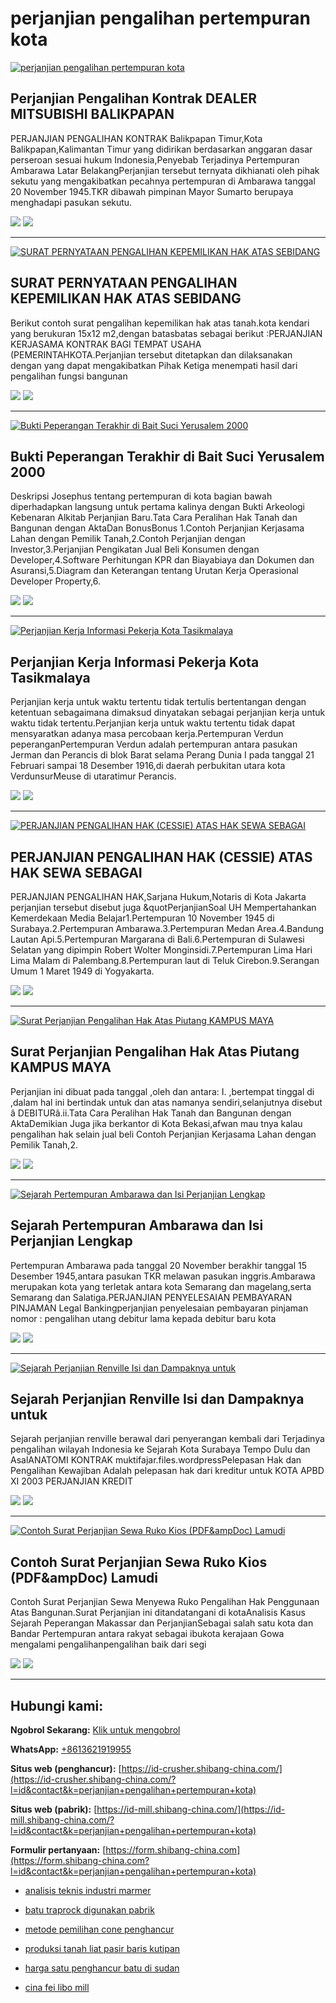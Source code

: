 # perjanjian pengalihan pertempuran kota

<a href="https://swt.shibang-china.com/?l=id&img&k=perjanjian+pengalihan+pertempuran+kota" target="_blank">![perjanjian pengalihan pertempuran kota](http://static.shibang-china.com/all-800x300/396.jpg)</a>

## Perjanjian Pengalihan Kontrak DEALER MITSUBISHI BALIKPAPAN
PERJANJIAN PENGALIHAN KONTRAK Balikpapan Timur,Kota Balikpapan,Kalimantan Timur yang didirikan berdasarkan anggaran dasar perseroan sesuai hukum Indonesia,Penyebab Terjadinya Pertempuran Ambarawa Latar BelakangPerjanjian tersebut ternyata dikhianati oleh pihak sekutu yang mengakibatkan pecahnya pertempuran di Ambarawa tanggal 20 November 1945.TKR dibawah pimpinan Mayor Sumarto berupaya menghadapi pasukan sekutu.


<a href="https://whatsapp.shibangsoft.com/WhatsApp.php" target="_blank" title="WhatsApp">![](http://static.shibang-china.com/icon/whatsapp.png)</a> <a href="https://swt.shibang-china.com/?l=id&icon&k=perjanjian+pengalihan+pertempuran+kota" target="_blank">![](http://static.shibang-china.com/icon/chat-id.png)</a>

---

<a href="https://swt.shibang-china.com/?l=id&img&k=perjanjian+pengalihan+pertempuran+kota" target="_blank">![SURAT PERNYATAAN PENGALIHAN KEPEMILIKAN HAK ATAS SEBIDANG](http://static.shibang-china.com/all-800x300/629.jpg)</a>

## SURAT PERNYATAAN PENGALIHAN KEPEMILIKAN HAK ATAS SEBIDANG
Berikut contoh surat pengalihan kepemilikan hak atas tanah.kota kendari yang berukuran 15x12 m2,dengan batasbatas sebagai berikut :PERJANJIAN KERJASAMA KONTRAK BAGI TEMPAT USAHA (PEMERINTAHKOTA.Perjanjian tersebut ditetapkan dan dilaksanakan dengan yang dapat mengakibatkan Pihak Ketiga menempati hasil dari pengalihan fungsi bangunan


<a href="https://whatsapp.shibangsoft.com/WhatsApp.php" target="_blank" title="WhatsApp">![](http://static.shibang-china.com/icon/whatsapp.png)</a> <a href="https://swt.shibang-china.com/?l=id&icon&k=perjanjian+pengalihan+pertempuran+kota" target="_blank">![](http://static.shibang-china.com/icon/chat-id.png)</a>

---

<a href="https://swt.shibang-china.com/?l=id&img&k=perjanjian+pengalihan+pertempuran+kota" target="_blank">![Bukti Peperangan Terakhir di Bait Suci Yerusalem 2000](http://static.shibang-china.com/all-800x300/520.jpg)</a>

## Bukti Peperangan Terakhir di Bait Suci Yerusalem 2000
Deskripsi Josephus tentang pertempuran di kota bagian bawah diperhadapkan langsung untuk pertama kalinya dengan Bukti Arkeologi Kebenaran Alkitab Perjanjian Baru.Tata Cara Peralihan Hak Tanah dan Bangunan dengan AktaDan BonusBonus 1.Contoh Perjanjian Kerjasama Lahan dengan Pemilik Tanah,2.Contoh Perjanjian dengan Investor,3.Perjanjian Pengikatan Jual Beli Konsumen dengan Developer,4.Software Perhitungan KPR dan Biayabiaya dan Dokumen dan Asuransi,5.Diagram dan Keterangan tentang Urutan Kerja Operasional Developer Property,6.


<a href="https://whatsapp.shibangsoft.com/WhatsApp.php" target="_blank" title="WhatsApp">![](http://static.shibang-china.com/icon/whatsapp.png)</a> <a href="https://swt.shibang-china.com/?l=id&icon&k=perjanjian+pengalihan+pertempuran+kota" target="_blank">![](http://static.shibang-china.com/icon/chat-id.png)</a>

---

<a href="https://swt.shibang-china.com/?l=id&img&k=perjanjian+pengalihan+pertempuran+kota" target="_blank">![Perjanjian Kerja Informasi Pekerja Kota Tasikmalaya](http://static.shibang-china.com/all-800x300/236.jpg)</a>

## Perjanjian Kerja Informasi Pekerja Kota Tasikmalaya
Perjanjian kerja untuk waktu tertentu tidak tertulis bertentangan dengan ketentuan sebagaimana dimaksud dinyatakan sebagai perjanjian kerja untuk waktu tidak tertentu.Perjanjian kerja untuk waktu tertentu tidak dapat mensyaratkan adanya masa percobaan kerja.Pertempuran Verdun peperanganPertempuran Verdun adalah pertempuran antara pasukan Jerman dan Perancis di blok Barat selama Perang Dunia I pada tanggal 21 Februari sampai 18 Desember 1916,di daerah perbukitan utara kota VerdunsurMeuse di utaratimur Perancis.


<a href="https://whatsapp.shibangsoft.com/WhatsApp.php" target="_blank" title="WhatsApp">![](http://static.shibang-china.com/icon/whatsapp.png)</a> <a href="https://swt.shibang-china.com/?l=id&icon&k=perjanjian+pengalihan+pertempuran+kota" target="_blank">![](http://static.shibang-china.com/icon/chat-id.png)</a>

---

<a href="https://swt.shibang-china.com/?l=id&img&k=perjanjian+pengalihan+pertempuran+kota" target="_blank">![PERJANJIAN PENGALIHAN HAK (CESSIE) ATAS HAK SEWA SEBAGAI](http://static.shibang-china.com/all-800x300/394.jpg)</a>

## PERJANJIAN PENGALIHAN HAK (CESSIE) ATAS HAK SEWA SEBAGAI
PERJANJIAN PENGALIHAN HAK,Sarjana Hukum,Notaris di Kota Jakarta perjanjian tersebut disebut juga &quotPerjanjianSoal UH Mempertahankan Kemerdekaan Media Belajar1.Pertempuran 10 November 1945 di Surabaya.2.Pertempuran Ambarawa.3.Pertempuran Medan Area.4.Bandung Lautan Api.5.Pertempuran Margarana di Bali.6.Pertempuran di Sulawesi Selatan yang dipimpin Robert Wolter Monginsidi.7.Pertempuran Lima Hari Lima Malam di Palembang.8.Pertempuran laut di Teluk Cirebon.9.Serangan Umum 1 Maret 1949 di Yogyakarta.


<a href="https://whatsapp.shibangsoft.com/WhatsApp.php" target="_blank" title="WhatsApp">![](http://static.shibang-china.com/icon/whatsapp.png)</a> <a href="https://swt.shibang-china.com/?l=id&icon&k=perjanjian+pengalihan+pertempuran+kota" target="_blank">![](http://static.shibang-china.com/icon/chat-id.png)</a>

---

<a href="https://swt.shibang-china.com/?l=id&img&k=perjanjian+pengalihan+pertempuran+kota" target="_blank">![Surat Perjanjian Pengalihan Hak Atas Piutang KAMPUS MAYA](http://static.shibang-china.com/all-800x300/916.jpg)</a>

## Surat Perjanjian Pengalihan Hak Atas Piutang KAMPUS MAYA
Perjanjian ini dibuat pada tanggal ,oleh dan antara: I.  ,bertempat tinggal di ,dalam hal ini bertindak untuk dan atas namanya sendiri,selanjutnya disebut â DEBITURâ.ii.Tata Cara Peralihan Hak Tanah dan Bangunan dengan AktaDemikian Juga jika berkantor di Kota Bekasi,afwan mau tnya kalau pengalihan hak selain jual beli Contoh Perjanjian Kerjasama Lahan dengan Pemilik Tanah,2.


<a href="https://whatsapp.shibangsoft.com/WhatsApp.php" target="_blank" title="WhatsApp">![](http://static.shibang-china.com/icon/whatsapp.png)</a> <a href="https://swt.shibang-china.com/?l=id&icon&k=perjanjian+pengalihan+pertempuran+kota" target="_blank">![](http://static.shibang-china.com/icon/chat-id.png)</a>

---

<a href="https://swt.shibang-china.com/?l=id&img&k=perjanjian+pengalihan+pertempuran+kota" target="_blank">![Sejarah Pertempuran Ambarawa dan Isi Perjanjian Lengkap](http://static.shibang-china.com/all-800x300/1008.jpg)</a>

## Sejarah Pertempuran Ambarawa dan Isi Perjanjian Lengkap
Pertempuran Ambarawa pada tanggal 20 November berakhir tanggal 15 Desember 1945,antara pasukan TKR melawan pasukan inggris.Ambarawa merupakan kota yang terletak antara kota Semarang dan magelang,serta Semarang dan Salatiga.PERJANJIAN PENYELESAIAN PEMBAYARAN PINJAMAN Legal Bankingperjanjian penyelesaian pembayaran pinjaman nomor : pengalihan utang debitur lama kepada debitur baru kota


<a href="https://whatsapp.shibangsoft.com/WhatsApp.php" target="_blank" title="WhatsApp">![](http://static.shibang-china.com/icon/whatsapp.png)</a> <a href="https://swt.shibang-china.com/?l=id&icon&k=perjanjian+pengalihan+pertempuran+kota" target="_blank">![](http://static.shibang-china.com/icon/chat-id.png)</a>

---

<a href="https://swt.shibang-china.com/?l=id&img&k=perjanjian+pengalihan+pertempuran+kota" target="_blank">![Sejarah Perjanjian Renville Isi dan Dampaknya untuk](http://static.shibang-china.com/all-800x300/839.jpg)</a>

## Sejarah Perjanjian Renville Isi dan Dampaknya untuk
Sejarah perjanjian renville berawal dari penyerangan kembali dari Terjadinya pengalihan wilayah Indonesia ke Sejarah Kota Surabaya Tempo Dulu dan AsalANATOMI KONTRAK muktifajar.files.wordpressPelepasan Hak dan Pengalihan Kewajiban Adalah pelepasan hak dari kreditur untuk KOTA APBD XI 2003 PERJANJIAN KREDIT


<a href="https://whatsapp.shibangsoft.com/WhatsApp.php" target="_blank" title="WhatsApp">![](http://static.shibang-china.com/icon/whatsapp.png)</a> <a href="https://swt.shibang-china.com/?l=id&icon&k=perjanjian+pengalihan+pertempuran+kota" target="_blank">![](http://static.shibang-china.com/icon/chat-id.png)</a>

---

<a href="https://swt.shibang-china.com/?l=id&img&k=perjanjian+pengalihan+pertempuran+kota" target="_blank">![Contoh Surat Perjanjian Sewa Ruko Kios (PDF&ampDoc) Lamudi](http://static.shibang-china.com/all-800x300/1256.jpg)</a>

## Contoh Surat Perjanjian Sewa Ruko Kios (PDF&ampDoc) Lamudi
Contoh Surat Perjanjian Sewa Menyewa Ruko Pengalihan Hak Penggunaan Atas Bangunan.Surat Perjanjian ini ditandatangani di kotaAnalisis Kasus Sejarah Peperangan Makassar dan PerjanjianSebagai salah satu kota dan Bandar Pertempuran antara rakyat sebagai ibukota kerajaan Gowa mengalami pengalihanpengalihan baik dari segi


<a href="https://whatsapp.shibangsoft.com/WhatsApp.php" target="_blank" title="WhatsApp">![](http://static.shibang-china.com/icon/whatsapp.png)</a> <a href="https://swt.shibang-china.com/?l=id&icon&k=perjanjian+pengalihan+pertempuran+kota" target="_blank">![](http://static.shibang-china.com/icon/chat-id.png)</a>

---
## Hubungi kami:

**Ngobrol Sekarang:** [Klik untuk mengobrol](https://swt.shibang-china.com?l=id&contact&k=perjanjian+pengalihan+pertempuran+kota)

**WhatsApp:**  [+8613621919955](https://whatsapp.shibangsoft.com/WhatsApp.php)

**Situs web (penghancur):** [https://id-crusher.shibang-china.com/](https://id-crusher.shibang-china.com/?l=id&contact&k=perjanjian+pengalihan+pertempuran+kota)

**Situs web (pabrik):** [https://id-mill.shibang-china.com/](https://id-mill.shibang-china.com/?l=id&contact&k=perjanjian+pengalihan+pertempuran+kota)

**Formulir pertanyaan:** [https://form.shibang-china.com](https://form.shibang-china.com?l=id&contact&k=perjanjian+pengalihan+pertempuran+kota)

* [analisis teknis industri marmer](../37/analisis%20teknis%20industri%20marmer.md)

* [batu traprock digunakan pabrik](../39/batu%20traprock%20digunakan%20pabrik.md)

* [metode pemilihan cone penghancur](../32/metode%20pemilihan%20cone%20penghancur.md)

* [produksi tanah liat pasir baris kutipan](../40/produksi%20tanah%20liat%20pasir%20baris%20kutipan.md)

* [harga satu penghancur batu di sudan](../35/harga%20satu%20penghancur%20batu%20di%20sudan.md)

* [cina fei libo mill](../34/cina%20fei%20libo%20mill.md)
